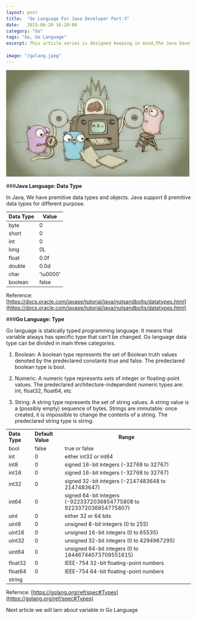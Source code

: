 ```yaml
---
layout: post
title:  "Go Language For Java Developer Part-3"
date:   2015-06-20 16:20:00
category: "Go"
tags: "Go, Go Language"
excerpt: This article series is designed keeping in mind,The Java Developers who would like to learn Go Language. 

image: "/golang.jpeg"
---
```


<img src="/assets/images/posts/golang.jpeg" alt="Go Language For Java Developer" title="Go Language For Java Developer" class="img-responsive">

###**Java Language: Data Type**

In Java, We have premitive data types and objects. Java support 8 premitive data types for different purpose. 

| Data Type | Value             |
| --------- | ----------------- |
| byte      | 0                 |
| short     | 0                 |
| int       | 0                 |
| long      | 0L                |
| float     | 0.0f              |
| double    | 0.0d              |
| char      | '\u0000'          |
| boolean   | false             |

Reference: [https://docs.oracle.com/javase/tutorial/java/nutsandbolts/datatypes.html](https://docs.oracle.com/javase/tutorial/java/nutsandbolts/datatypes.html)

###**Go Language: Type**

Go language is statically typed programming language. It means that variable always has specific type that can't be changed. Go language data type can be divided in main three categories. 


1. Boolean: A boolean type represents the set of Boolean truth values denoted by the predeclared constants true and false. The predeclared boolean type is bool.

2. Numeric: A numeric type represents sets of integer or floating-point values. The predeclared architecture-independent numeric types are: int, float32, float64, etc

3. String: A string type represents the set of string values. A string value is a (possibly empty) sequence of bytes. Strings are immutable: once created, it is impossible to change the contents of a string. The predeclared string type is string.



<table>
	<tr>
		<th id="h1" align="left"><strong>Data Type</strong></th>
		<th id="h2" align="left"><strong>Default Value</strong></th>
		<th>Range</th>
	</tr>
	<tr>
		<td >bool</td>
		<td >false</td>
		<td>true or false</td>
	</tr>
	<tr>
		<td >int</td>
		<td >0</td>
		<td>either int32 or int64</td>
	</tr>
	<tr>
		<td >int8</td>
		<td >0</td>
		<td>signed 16-bit integers (-32768 to 32767)</td>
	</tr>
	<tr>
		<td >int16</td>
		<td >0</td>
		<td>signed 16-bit integers (-32768 to 32767)</td>
	</tr>
	<tr>
		<td >int32</td>
		<td >0</td>
		<td>signed 32-bit integers (-2147483648 to 2147483647)</td>
	</tr>
	<tr>
		<td >int64</td>
		<td >0</td>
		<td>signed 64-bit integers (-9223372036854775808 to 9223372036854775807)</td>
	</tr>
	<tr>
		<td >uint</td>
		<td >0</td>
		<td>either 32 or 64 bits</td>
	</tr>
	<tr>
		<td >uint8</td>
		<td >0</td>
		<td>unsigned  8-bit integers (0 to 255)</td>
	</tr>
	<tr>
		<td >uint16</td>
		<td >0</td>
		<td>unsigned 16-bit integers (0 to 65535)</td>
	</tr>
	<tr>
		<td >uint32</td>
		<td >0</td>
		<td>unsigned 32-bit integers (0 to 4294967295)</td>
	</tr>
	<tr>
		<td >uint64</td>
		<td >0</td>
		<td>unsigned 64-bit integers (0 to 18446744073709551615)</td>
	</tr>
	<tr>
		<td >float32</td>
		<td >0</td>
		<td>IEEE-754 32-bit floating-point numbers</td>
	</tr>										
	<tr>
		<td >float64</td>
		<td >0</td>
		<td>IEEE-754 64-bit floating-point numbers</td>
	</tr>										
	<tr>
		<td >string</td>
		<td ></td>
		<td></td>
	</tr>										
</table>

Refernce: [https://golang.org/ref/spec#Types](https://golang.org/ref/spec#Types)

Next article we will larn about variable in Go Language